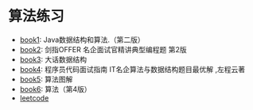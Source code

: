 # 算法练习

* [book1](https://github.com/lgjlife/Algorithm-Exercise/tree/master/src/book1): Java数据结构和算法.（第二版）
* [book2](https://github.com/lgjlife/Algorithm-Exercise/tree/master/src/book2): 剑指OFFER  名企面试官精讲典型编程题  第2版
* [book3](https://github.com/lgjlife/Algorithm-Exercise/tree/master/src/book3): 大话数据结构
* [book4](https://github.com/lgjlife/Algorithm-Exercise/tree/master/src/book4): 程序员代码面试指南 IT名企算法与数据结构题目最优解 ,左程云著 
* [book5](https://github.com/lgjlife/Algorithm-Exercise/tree/master/src/book5): 算法图解
* [book6](https://github.com/lgjlife/Algorithm-Exercise/tree/master/src/book6): 算法（第4版）
* [leetcode](https://github.com/lgjlife/Algorithm-Exercise/tree/master/src/leetcode)

